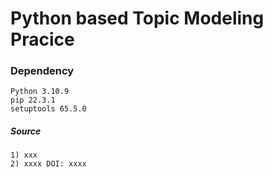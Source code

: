 # Python based Topic Modeling Pracice

### Dependency
    Python 3.10.9
    pip 22.3.1
    setuptools 65.5.0
    



##### Source
    1) xxx
    2) xxxx DOI: xxxx